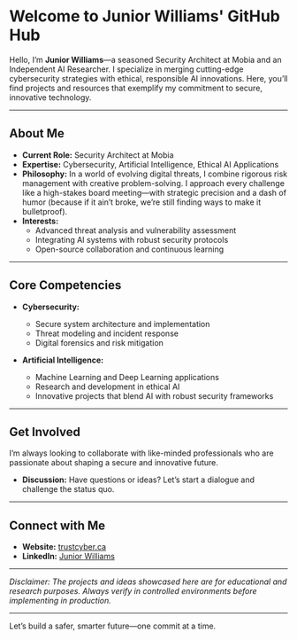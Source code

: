 # Welcome to Junior Williams' GitHub Hub

Hello, I’m **Junior Williams**—a seasoned Security Architect at Mobia and an Independent AI Researcher. I specialize in merging cutting-edge cybersecurity strategies with ethical, responsible AI innovations. Here, you’ll find projects and resources that exemplify my commitment to secure, innovative technology.

---

## About Me

- **Current Role:** Security Architect at Mobia
- **Expertise:** Cybersecurity, Artificial Intelligence, Ethical AI Applications
- **Philosophy:** In a world of evolving digital threats, I combine rigorous risk management with creative problem-solving. I approach every challenge like a high-stakes board meeting—with strategic precision and a dash of humor (because if it ain’t broke, we’re still finding ways to make it bulletproof).
- **Interests:** 
  - Advanced threat analysis and vulnerability assessment  
  - Integrating AI systems with robust security protocols  
  - Open-source collaboration and continuous learning

---

## Core Competencies

- **Cybersecurity:**  
  - Secure system architecture and implementation  
  - Threat modeling and incident response  
  - Digital forensics and risk mitigation

- **Artificial Intelligence:**  
  - Machine Learning and Deep Learning applications  
  - Research and development in ethical AI  
  - Innovative projects that blend AI with robust security frameworks

---

## Get Involved

I’m always looking to collaborate with like-minded professionals who are passionate about shaping a secure and innovative future.  
- **Discussion:** Have questions or ideas? Let’s start a dialogue and challenge the status quo.

---

## Connect with Me

- **Website:** [trustcyber.ca](https://trustcyber.ca)
- **LinkedIn:** [Junior Williams](https://ca.linkedin.com/in/juniorw)

---

*Disclaimer: The projects and ideas showcased here are for educational and research purposes. Always verify in controlled environments before implementing in production.*

---

Let’s build a safer, smarter future—one commit at a time.
